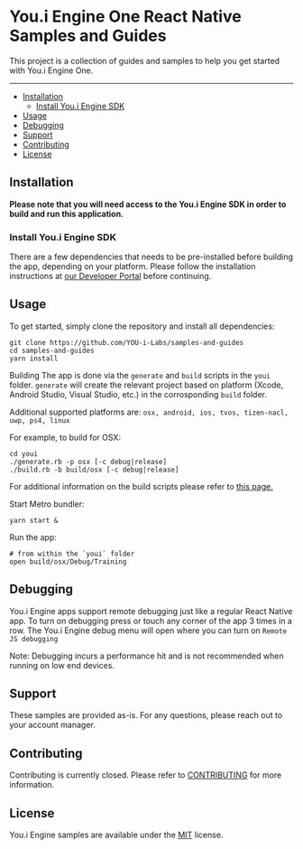 # You.i Engine One React Native Samples and Guides

This project is a collection of guides and samples to help you get started with You.i Engine One.

---
  * [Installation](#installation)
    + [Install You.i Engine SDK](#install-youi-engine-sdk)
  * [Usage](#usage)
  * [Debugging](#debugging)
  * [Support](#support)
  * [Contributing](#contributing)
  * [License](#license)

## Installation

**Please note that you will need access to the You.i Engine SDK in order to
build and run this application.**

### Install You.i Engine SDK
There are a few dependencies that needs to be pre-installed before building the
app, depending on your platform. Please follow the installation instructions at
[our Developer
Portal](https://developer.youi.tv/latest/Content/InstallationCommon/H1IntroToInstallSection.htm)
before continuing.

## Usage

To get started, simply clone the repository and install all dependencies:
```shell
git clone https://github.com/YOU-i-Labs/samples-and-guides
cd samples-and-guides
yarn install
```

Building The app is done via the `generate` and `build` scripts in the `youi`
folder. `generate` will create the relevant project based on platform (Xcode,
Android Studio, Visual Studio, etc.) in the corrosponding `build` folder.

Additional supported platforms are: `osx, android, ios, tvos, tizen-nacl, uwp,
ps4, linux`

For example, to build for OSX:
```shell
cd youi
./generate.rb -p osx [-c debug|release]
./build.rb -b build/osx [-c debug|release]
```
For additional information on the build scripts please refer to [this
page.](https://developer.youi.tv/latest/Content/RN_BuildingAppsTopics/H2RNBuildProc.htm)

Start Metro bundler:
```shell
yarn start &
```

Run the app:
```shell
# from within the `youi` folder
open build/osx/Debug/Training
```

## Debugging

You.i Engine apps support remote debugging just like a regular React Native
app. To turn on debugging press or touch any corner of the app 3 times in a
row. The You.i Engine debug menu will open where you can turn on
`Remote JS debugging`

Note: Debugging incurs a performance hit and is not recommended when running on
low end devices.

## Support

These samples are provided as-is. For any questions, please reach out to your account
manager.

## Contributing

Contributing is currently closed. Please refer to
[CONTRIBUTING](CONTRIBUTING.md) for more information.

## License

You.i Engine samples are available under the [MIT](LICENSE) license.
